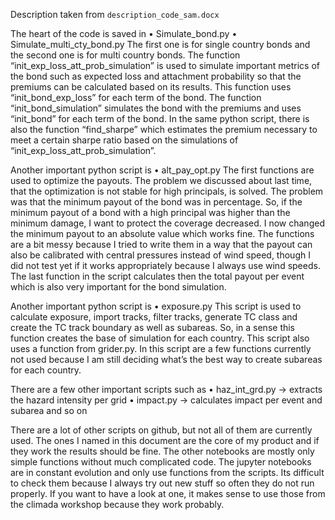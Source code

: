 Description taken from `description_code_sam.docx`

The heart of the code is saved in 
    • Simulate_bond.py
    • Simulate_multi_cty_bond.py
The first one is for single country bonds and the second one is for multi country bonds. The function “init_exp_loss_att_prob_simulation” is used to simulate important metrics of the bond such as expected loss and attachment probability so that the premiums can be calculated based on its results. This function uses “init_bond_exp_loss” for each term of the bond. 
The function “init_bond_simulation” simulates the bond with the premiums and uses “init_bond” for each term of the bond. 
In the same python script, there is also the function “find_sharpe” which estimates the premium necessary to meet a certain sharpe ratio based on the simulations of “init_exp_loss_att_prob_simulation”.

Another important python script is
    • alt_pay_opt.py
The first functions are used to optimize the payouts. The problem we discussed about last time, that the optimization is not stable for high principals, is solved. The problem was that the minimum payout of the bond was in percentage. So, if the minimum payout of a bond with a high principal was higher than the minimum damage, I want to protect the coverage decreased. I now changed the minimum payout to an absolute value which works fine. The functions are a bit messy because I tried to write them in a way that the payout can also be calibrated with central pressures instead of wind speed, though I did not test yet if it works appropriately because I always use wind speeds.
The last function in the script calculates then the total payout per event which is also very important for the bond simulation.

Another important python script is
    • exposure.py
This script is used to calculate exposure, import tracks, filter tracks, generate TC class and create the TC track boundary as well as subareas. So, in a sense this function creates the base of simulation for each country. This script also uses a function from grider.py. In this script are a few functions currently not used because I am still deciding what’s the best way to create subareas for each country.

There are a few other important scripts such as 
    • haz_int_grd.py -> extracts the hazard intensity per grid
    • impact.py -> calculates impact per event and subarea and so on

There are a lot of other scripts on github, but not all of them are currently used. The ones I named in this document are the core of my product and if they work the results should be fine. The other notebooks are mostly only simple functions without much complicated code. 
The jupyter notebooks are in constant evolution and only use functions from the scripts. Its difficult to check them because I always try out new stuff so often they do not run properly. If you want to have a look at one, it makes sense to use those from the climada workshop because they work probably.
